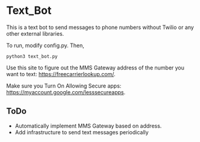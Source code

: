 # Text_Bot

This is a text bot to send messages to phone numbers without Twilio or any other
external libraries.

To run, modify config.py. Then,
```
python3 text_bot.py
```

Use this site to figure out the MMS Gateway address of the number you want to
text: https://freecarrierlookup.com/.

Make sure you Turn On Allowing Secure apps: https://myaccount.google.com/lesssecureapps.

## ToDo
* Automatically implement MMS Gateway based on address.
* Add infrastructure to send text messages periodically

